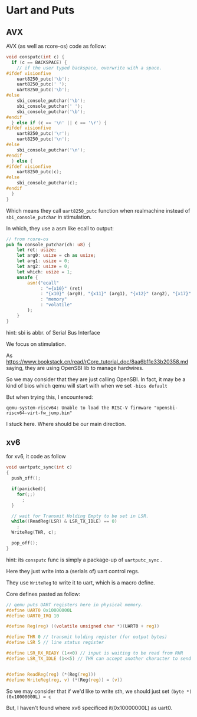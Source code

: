 # Uart and Puts

## AVX

AVX (as well as rcore-os) code as follow:

``` c
void consputc(int c) {
  if (c == BACKSPACE) {
    // if the user typed backspace, overwrite with a space.
#ifdef visionfive
    uart8250_putc('\b');
    uart8250_putc(' ');
    uart8250_putc('\b');
#else
    sbi_console_putchar('\b');
    sbi_console_putchar(' ');
    sbi_console_putchar('\b');
#endif
  } else if (c == '\n' || c == '\r') {
#ifdef visionfive
    uart8250_putc('\r');
    uart8250_putc('\n');
#else
    sbi_console_putchar('\n');
#endif
  } else {
#ifdef visionfive
    uart8250_putc(c);
#else
    sbi_console_putchar(c);
#endif
  }
}
```

Which means they call ``uart8250_putc`` function when realmachine instead of ``sbi_console_putchar`` in stimulation.

In which, they use a asm like ecall to output:
``` rust
// from rcore-os
pub fn console_putchar(ch: u8) {
    let ret: usize;
    let arg0: usize = ch as usize;
    let arg1: usize = 0;
    let arg2: usize = 0;
    let which: usize = 1;
    unsafe {
        asm!("ecall"
             : "={x10}" (ret)
             : "{x10}" (arg0), "{x11}" (arg1), "{x12}" (arg2), "{x17}" (which)
             : "memory"
             : "volatile"
        );
    }
}
```

hint: sbi is abbr. of Serial Bus Interface

We focus on stimulation.

As https://www.bookstack.cn/read/rCore_tutorial_doc/8aa6b11e33b20358.md saying, they are using OpenSBI lib to manage hardwires.

So we may consider that they are just calling OpenSBI. In fact, it may be a kind of bios which qemu will start with when we set ``-bios default``

But when trying this, I encountered:
``` shell
qemu-system-riscv64: Unable to load the RISC-V firmware "opensbi-riscv64-virt-fw_jump.bin"
```

I stuck here. Where should be our main direction.


## xv6

for xv6, it code as follow
``` c
void uartputc_sync(int c)
{
  push_off();

  if(panicked){
    for(;;)
      ;
  }

  // wait for Transmit Holding Empty to be set in LSR.
  while((ReadReg(LSR) & LSR_TX_IDLE) == 0)
    ;
  WriteReg(THR, c);

  pop_off();
}
```

hint: its ``consputc`` func is simply a package-up of ``uartputc_sync`` . 

Here they just write into a (serials of) uart control regs.

They use ``WriteReg`` to write it to uart, which is a macro define.

Core defines pasted as follow:

```c
// qemu puts UART registers here in physical memory.
#define UART0 0x10000000L
#define UART0_IRQ 10

#define Reg(reg) ((volatile unsigned char *)(UART0 + reg))

#define THR 0 // transmit holding register (for output bytes)
#define LSR 5 // line status register

#define LSR_RX_READY (1<<0) // input is waiting to be read from RHR
#define LSR_TX_IDLE (1<<5) // THR can accept another character to send


#define ReadReg(reg) (*(Reg(reg)))
#define WriteReg(reg, v) (*(Reg(reg)) = (v))

```

So we may consider that if we'd like to write sth, we should just set ``(byte *)(0x10000000L) = c``

But, I haven't found where xv6 specificed it(0x10000000L) as uart0.
